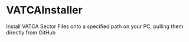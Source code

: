 # VATCAInstaller
Install VATCA Sector Files onto a specified path on your PC, pulling them directly from GitHub
